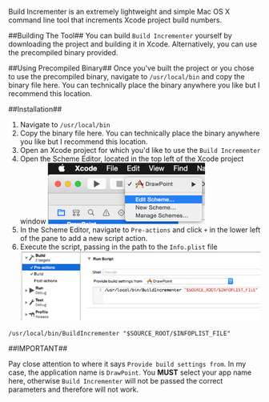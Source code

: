 Build Incrementer is an extremely lightweight and simple Mac OS X command line tool that increments Xcode project build numbers.

##Building The Tool##
You can build `Build Incrementer` yourself by downloading the project and building it in Xcode. Alternatively, you can use the precompiled binary provided.

##Using Precompiled Binary##
Once you've built the project or you chose to use the precompiled binary, navigate to `/usr/local/bin` and copy the binary file here. You can technically place the binary anywhere you like but I recommend this location.

##Installation##
1. Navigate to `/usr/local/bin` 
2. Copy the binary file here. You can technically place the binary anywhere you like but I recommend this location.
3. Open an Xcode project for which you'd like to use the `Build Incrementer`
4. Open the Scheme Editor, located in the top left of the Xcode project window
![](https://raw.githubusercontent.com/dbart01/Build-Incrementer/master/Help%20-%20Scheme%20Editor.png)
5. In the Scheme Editor, navigate to `Pre-actions` and click ` + ` in the lower left of the pane to add a new script action.
6. Execute the script, passing in the path to the `Info.plist` file
![](https://raw.githubusercontent.com/dbart01/Build-Incrementer/master/Help%20-%20Pre-Action.png)
```
/usr/local/bin/BuildIncrementer "$SOURCE_ROOT/$INFOPLIST_FILE"
```
##IMPORTANT##

Pay close attention to where it says `Provide build settings from`. In my case, the application name is `DrawPoint`. You __MUST__ select your app name here, otherwise `Build Incrementer` will not be passed the correct parameters and therefore will not work.
